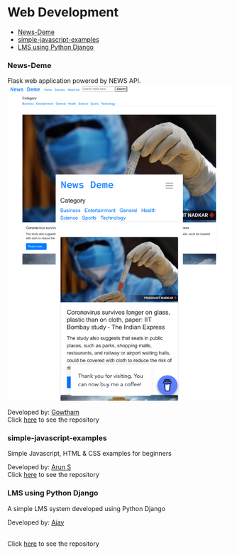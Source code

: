 <h1>Web Development</h1>

* <a href="#News-Deme">News-Deme</a>
* <a href="#simple-javascript-examples">simple-javascript-examples</a> 
* <a href="#LMS using Python Django">LMS using Python Django</a>

<h3 id="News-Deme">News-Deme</h3>
Flask web application powered by NEWS API.

<br>
<img src="https://github.com/gowtham758550/News-Deme/blob/main/Demo/collage.png" >

Developed by: [Gowtham](https://www.github.com/gowtham758550)
<br>Click <a href="https://github.com/gowtham758550/News-Deme" target="_blank">here</a> to see the repository 

<h3 id="simple-javascript-examples">simple-javascript-examples</h3>

Simple Javascript, HTML & CSS examples for beginners

Developed by: [Arun S](https://github.com/nuras1999)
<br>Click <a href="https://github.com/nuras1999/simple-javascript-examples" target="_blank">here</a> to see the repository 

<h3 id="LMS using Python Django">LMS using Python Django</h3>

A simple LMS system developed using Python Django

Developed by: [Ajay ](https://github.com/ajayyogesh1)

<br>Click <a href="https://github.com/ajayyogesh1/Lms" target="_blank">here</a> to see the repository
